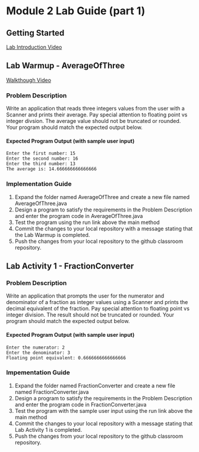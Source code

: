 # Module 2 Lab Guide (part 1)
## Getting Started
[Lab Introduction Video](https://boisestate.hosted.panopto.com/Panopto/Pages/Viewer.aspx?id=162c0dc3-d2d4-4953-81f3-ae24018a8729&start=0)  

## Lab Warmup - AverageOfThree
[Walkthough Video](https://boisestate.hosted.panopto.com/Panopto/Pages/Viewer.aspx?id=0b5db284-756a-4f39-815d-ae24018a8721&start=0)  

### Problem Description
Write an application that reads three integers values from the user with a Scanner and prints their average. Pay special attention to floating point vs integer divsion. The average value should not be truncated or rounded. Your program should match the expected output below. 

#### Expected Program Output (with sample user input)
```
Enter the first number: 15 
Enter the second number: 16
Enter the third number: 13
The average is: 14.666666666666666
```

### Implementation Guide
1. Expand the folder named AverageOfThree and create a new file named AverageOfThree.java
2. Design a program to satisfy the requirements in the Problem Description and enter the program code in AverageOfThree.java
3. Test the program using the run link above the main method
4. Commit the changes to your local repository with a message stating that the Lab Warmup is completed.
5. Push the changes from your local repository to the github classroom repository.


## Lab Activity 1 - FractionConverter
### Problem Description
Write an application that prompts the user for the numerator and denominator of a fraction as integer values using a Scanner and prints the decimal equivalent of the fraction. Pay special attention to floating point vs integer division. The result should not be truncated or rounded.  Your program should match the expected output below.

#### Expected Program Output (with sample user input)
```
Enter the numerator: 2
Enter the denominator: 3
Floating point equivalent: 0.6666666666666666
```

### Impementation Guide
1. Expand the folder named FractionConverter and create a new file named FractionConverter.java
2. Design a program to satisfy the requirements in the Problem Description and enter the program code in FractionConverter.java
3. Test the program with the sample user input using the run link above the main method
4. Commit the changes to your local repository with a message stating that Lab Activity 1 is completed.
5. Push the changes from your local repository to the github classroom repository.

